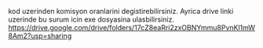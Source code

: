 kod uzerinden komisyon oranlarini degistirebilirsiniz. Ayrica drive linki uzerinde bu surum icin exe dosyasina ulasbilirsiniz. 
https://drive.google.com/drive/folders/17cZ8eaRri2zxOBNYmmu8PvnKl1mW8Am2?usp=sharing
